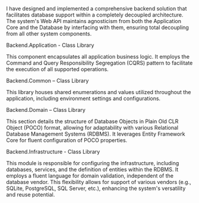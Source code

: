 I have designed and implemented a comprehensive backend solution that facilitates database support within a completely decoupled architecture. The system's Web API maintains agnosticism from both the Application Core and the Database by interfacing with them, ensuring total decoupling from all other system components.

Backend.Application - Class Library

This component encapsulates all application business logic. It employs the Command and Query Responsibility Segregation (CQRS) pattern to facilitate the execution of all supported operations.

Backend.Common – Class Library

This library houses shared enumerations and values utilized throughout the application, including environment settings and configurations.

Backend.Domain – Class Library

This section details the structure of Database Objects in Plain Old CLR Object (POCO) format, allowing for adaptability with various Relational Database Management Systems (RDBMS). It leverages Entity Framework Core for fluent configuration of POCO properties.

Backend.Infrastructure - Class Library

This module is responsible for configuring the infrastructure, including databases, services, and the definition of entities within the RDBMS. It employs a fluent language for domain validation, independent of the database vendor. This flexibility allows for support of various vendors (e.g., SQLite, PostgreSQL, SQL Server, etc.), enhancing the system's versatility and reuse potential.
